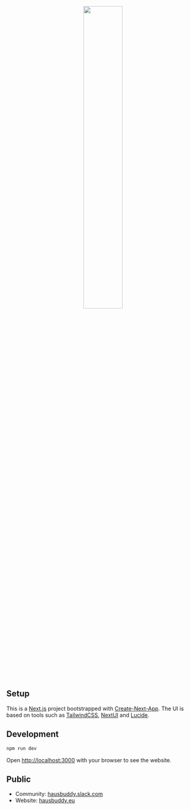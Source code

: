 <p align="center">
  <img src="https://www.hausbuddy.eu/og-image.jpg" width=45% />
</p>

## Setup
This is a [Next.js](https://nextjs.org/) project bootstrapped with [Create-Next-App](https://github.com/vercel/next.js/tree/canary/packages/create-next-app). The UI is based on tools such as [TailwindCSS](https://tailwindcss.com/docs/utility-first), [NextUI](https://nextui.org/docs/guide/introduction) and [Lucide](https://lucide.dev).

## Development

```bash
npm run dev
```

Open [http://localhost:3000](http://localhost:3000) with your browser to see the website.

## Public

* Community: [hausbuddy.slack.com](https://hausbuddy.slack.com)
* Website: [hausbuddy.eu](https://hausbuddy.eu)
